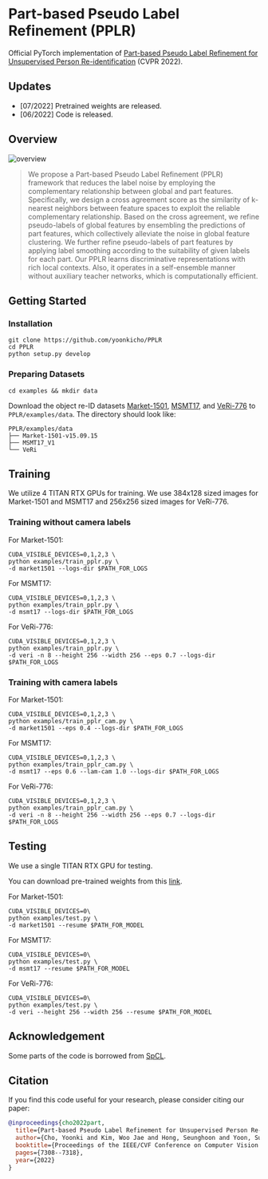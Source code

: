 # Part-based Pseudo Label Refinement (PPLR)
Official PyTorch implementation of [Part-based Pseudo Label Refinement for Unsupervised Person Re-identification](https://arxiv.org/abs/2203.14675) (CVPR 2022).

## Updates
- [07/2022] Pretrained weights are released.
- [06/2022] Code is released.

## Overview
![overview](figs/overview.jpg)
>We propose a Part-based Pseudo Label Refinement (PPLR) framework that reduces the label noise by employing the complementary relationship between global and part features.
Specifically, we design a cross agreement score as the similarity of k-nearest neighbors between feature spaces to exploit the reliable complementary relationship. 
Based on the cross agreement, we refine pseudo-labels of global features by ensembling the predictions of part features, which collectively alleviate the noise in global feature clustering. 
We further refine pseudo-labels of part features by applying label smoothing according to the suitability of given labels for each part.
Our PPLR learns discriminative representations with rich local contexts. Also, it operates in a self-ensemble manner without auxiliary teacher networks, which is computationally efficient.

## Getting Started
### Installation
```shell
git clone https://github.com/yoonkicho/PPLR
cd PPLR
python setup.py develop
```
### Preparing Datasets
```shell
cd examples && mkdir data
```
Download the object re-ID datasets [Market-1501](https://drive.google.com/file/d/0B8-rUzbwVRk0c054eEozWG9COHM/view), [MSMT17](https://arxiv.org/abs/1711.08565), and [VeRi-776](https://github.com/JDAI-CV/VeRidataset) to `PPLR/examples/data`.
The directory should look like:
```
PPLR/examples/data
├── Market-1501-v15.09.15
├── MSMT17_V1
└── VeRi
```
## Training
We utilize 4 TITAN RTX GPUs for training.
We use 384x128 sized images for Market-1501 and MSMT17 and 256x256 sized images for VeRi-776.

### Training without camera labels
For Market-1501:
```
CUDA_VISIBLE_DEVICES=0,1,2,3 \
python examples/train_pplr.py \
-d market1501 --logs-dir $PATH_FOR_LOGS
```
For MSMT17:
```
CUDA_VISIBLE_DEVICES=0,1,2,3 \
python examples/train_pplr.py \
-d msmt17 --logs-dir $PATH_FOR_LOGS
```
For VeRi-776:
```
CUDA_VISIBLE_DEVICES=0,1,2,3 \
python examples/train_pplr.py \
-d veri -n 8 --height 256 --width 256 --eps 0.7 --logs-dir $PATH_FOR_LOGS
```

### Training with camera labels
For Market-1501:
```
CUDA_VISIBLE_DEVICES=0,1,2,3 \
python examples/train_pplr_cam.py \
-d market1501 --eps 0.4 --logs-dir $PATH_FOR_LOGS
```
For MSMT17:
```
CUDA_VISIBLE_DEVICES=0,1,2,3 \
python examples/train_pplr_cam.py \
-d msmt17 --eps 0.6 --lam-cam 1.0 --logs-dir $PATH_FOR_LOGS
```
For VeRi-776:
```
CUDA_VISIBLE_DEVICES=0,1,2,3 \
python examples/train_pplr_cam.py \
-d veri -n 8 --height 256 --width 256 --eps 0.7 --logs-dir $PATH_FOR_LOGS
```

## Testing 
We use a single TITAN RTX GPU for testing.

You can download pre-trained weights from this [link](https://drive.google.com/drive/folders/1m5wDOJG7qk62PjkoOpTspNmk0nhLc4Vi?usp=sharing).

For Market-1501:
```
CUDA_VISIBLE_DEVICES=0\
python examples/test.py \
-d market1501 --resume $PATH_FOR_MODEL
```
For MSMT17:
```
CUDA_VISIBLE_DEVICES=0\
python examples/test.py \
-d msmt17 --resume $PATH_FOR_MODEL
```
For VeRi-776:
```
CUDA_VISIBLE_DEVICES=0\
python examples/test.py \
-d veri --height 256 --width 256 --resume $PATH_FOR_MODEL
```

## Acknowledgement
Some parts of the code is borrowed from [SpCL](https://github.com/yxgeee/SpCL).

## Citation
If you find this code useful for your research, please consider citing our paper:

````BibTex
@inproceedings{cho2022part,
  title={Part-based Pseudo Label Refinement for Unsupervised Person Re-identification},
  author={Cho, Yoonki and Kim, Woo Jae and Hong, Seunghoon and Yoon, Sung-Eui},
  booktitle={Proceedings of the IEEE/CVF Conference on Computer Vision and Pattern Recognition},
  pages={7308--7318},
  year={2022}
}
````
